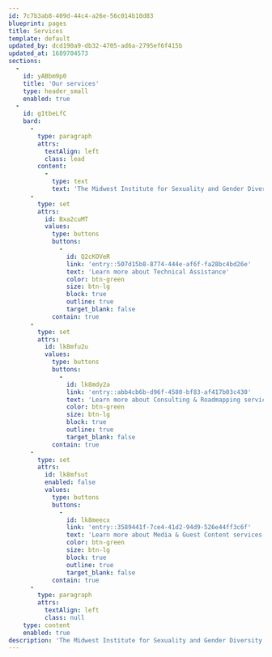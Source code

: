 ```yaml
---
id: 7c7b3ab8-409d-44c4-a26e-56c014b10d83
blueprint: pages
title: Services
template: default
updated_by: dcd190a9-db32-4705-ad6a-2795ef6f415b
updated_at: 1689704573
sections:
  -
    id: yABbm9p0
    title: 'Our services'
    type: header_small
    enabled: true
  -
    id: g1tbeLfC
    bard:
      -
        type: paragraph
        attrs:
          textAlign: left
          class: lead
        content:
          -
            type: text
            text: 'The Midwest Institute for Sexuality and Gender Diversity provides individualized technical assistance, consulting, and training to organizations seeking to advance knowledge of diverse sexualities and genders and increase capacity to support and serve the lesbian, gay, bisexual, transgender, queer, intersex, and asexual (LGBTQIA) community. Additionally, the Institute can provide custom guest content and contributions for web and print based media.'
      -
        type: set
        attrs:
          id: Bxa2cuMT
          values:
            type: buttons
            buttons:
              -
                id: Q2cKOVeR
                link: 'entry::507d15b8-8774-444e-af6f-fa28bc4bd26e'
                text: 'Learn more about Technical Assistance'
                color: btn-green
                size: btn-lg
                block: true
                outline: true
                target_blank: false
            contain: true
      -
        type: set
        attrs:
          id: lk8mfu2u
          values:
            type: buttons
            buttons:
              -
                id: lk8mdy2a
                link: 'entry::abb4cb6b-d96f-4580-bf83-af417b03c430'
                text: 'Learn more about Consulting & Roadmapping services'
                color: btn-green
                size: btn-lg
                block: true
                outline: true
                target_blank: false
            contain: true
      -
        type: set
        attrs:
          id: lk8mfsut
          enabled: false
          values:
            type: buttons
            buttons:
              -
                id: lk8meecx
                link: 'entry::3589441f-7ce4-41d2-94d9-526e44ff3c6f'
                text: 'Learn more about Media & Guest Content services'
                color: btn-green
                size: btn-lg
                block: true
                outline: true
                target_blank: false
            contain: true
      -
        type: paragraph
        attrs:
          textAlign: left
          class: null
    type: content
    enabled: true
description: 'The Midwest Institute for Sexuality and Gender Diversity provides individualized technical assistance and training to organizations seeking to advance knowledge of diverse sexualities and genders and increase capacity to support and serve the lesbian, gay, bisexual, transgender, queer, intersex, and asexual (LGBTQIA) community.'
---
```

